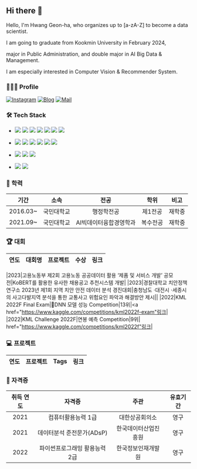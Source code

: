 ## Hi there 👋

Hello, I'm Hwang Geon-ha, who organizes up to [a-zA-Z] to become a data scientist.

I am going to graduate from Kookmin University in February 2024,

major in Public Administration, and double major in AI Big Data & Management.

I am especially interested in Computer Vision & Recommender System.

### 🙍🏻‍♂️ Profile
[![Instagram](https://img.shields.io/badge/Instagram-dd2a7b?style=flat-square&logo=Instagram&logoColor=white)](https://instagram.com/9e0na?igshid=MmIzYWVlNDQ5Yg==) 
[![Blog](https://img.shields.io/badge/Velog-339933?style=flat-square&logo=Tistory&logoColor=white)](https://my-sticalnd.tistory.com/)
[![Mail](https://img.shields.io/badge/gjunha8147@kookmin.ac.kr-02303A?style=flat-square&logo=Gmail&logoColor=white)](gunha8147@kookmin.ac.kr)

### 🛠 Tech Stack
- <img src="https://img.shields.io/badge/Python-3776AB?style=flat&logo=Python&logoColor=white"/> <img src="https://img.shields.io/badge/Pytorch-EE4C2C?style=flat&logo=Pytorch&logoColor=white"/> <img src="https://img.shields.io/badge/SQL-4479A1?style=flat&logo=MySQL&logoColor=white"/> <img src="https://img.shields.io/badge/Git-F05032?style=flat&logo=Git&logoColor=white"/> <img src="https://img.shields.io/badge/Tableau-E97627?style=flat&logo=Tableau&logoColor=white"/> <img src="https://img.shields.io/badge/R-276DC3?style=flat-square&logo=R&logoColor=white"/> <img src="https://img.shields.io/badge/QGIS-589632?style=flat-square&logo=Qgis&logoColor=white"/>

- <img src="https://img.shields.io/badge/Jupyter-F37626?style=flat-square&logo=Jupyter&logoColor=white"/>  <img src="https://img.shields.io/badge/Anaconda-44A833?style=flat-square&logo=Anaconda&logoColor=white"/> <img src="https://img.shields.io/badge/PyCharm-000000?style=flat-square&logo=PyCharm&logoColor=white"/> <img src="https://img.shields.io/badge/VSCode-007ACC?style=flat-square&logo=Visual Studio Code&logoColor=white"/>  <img src="https://img.shields.io/badge/Google Colab-F9AB00?style=flat-square&logo=Google Colab&logoColor=white"/> <img src="https://img.shields.io/badge/Streamlit-FF4B4B?style=flat-square&logo=Streamlit&logoColor=white"/> 


- <img src="https://img.shields.io/badge/Github-181717?style=flat&logo=Github&logoColor=white"/>  <img src="https://img.shields.io/badge/Slack-4A154B?style=flat&logo=Slack&logoColor=white"/> <img src="https://img.shields.io/badge/Notion-000000?style=flat&logo=Notion&logoColor=white"/>

- <img src="https://img.shields.io/badge/Mac-DD0031?style=flat&logo=Macos&logoColor=white"/> <img src="https://img.shields.io/badge/Window-0078D6?style=flat&logo=Windows&logoColor=white"/> 

### 📝 학력
|기간|소속|전공|학위|비고|
|:---:|:---:|:---:|:---:|:---:|
|2016.03~|국민대학교|행정학전공|제1전공|재학중|
|2021.09~|국민대학교|AI빅데이터융합경영학과|복수전공|재학중|

### 🏆 대회
|연도|대회명|프로젝트|수상|링크|
|:---:|:---:|:---:|:---:|:---:|

|2023|고용노동부 제2회 고용노동 공공데이터 활용 ‘제품 및 서비스 개발’ 공모전|KoBERT를 활용한 유사한 채용공고 추천시스템 개발|
|2023|경찰대학교 치안정책연구소 2023년 제1회 지역 치안 안전 데이터 분석 경진대회|충청남도 ⋅대전시 ⋅세종시의 사고다발지역 분석을 통한 교통사고 위험요인 파악과 해결방안 제시||
|2022|KML 2022F Final Exam|DNN 모델 성능 Competition|13위|<a href="https://www.kaggle.com/competitions/kml2022f-exam"링크</a>|
|2022|KML Challenge 2022F|연봉 예측 Competition|9위|<a> href="https://www.kaggle.com/competitions/kml2022f"링크</a>|

### 💻 프로젝트
|연도|프로젝트|Tags|링크|
|:---:|:---:|:---:|:---:|

### 📜 자격증
|취득 연도|자격증|주관|유효기간|
|:---:|:---:|:---:|:---:|
|2021|컴퓨터활용능력 1급|대한상공회의소|영구|
|2021|데이터분석 준전문가(ADsP)|한국데이터산업진흥원|영구|
|2022|파이썬프로그래밍 활용능력 2급|한국정보인재개발원|영구|

